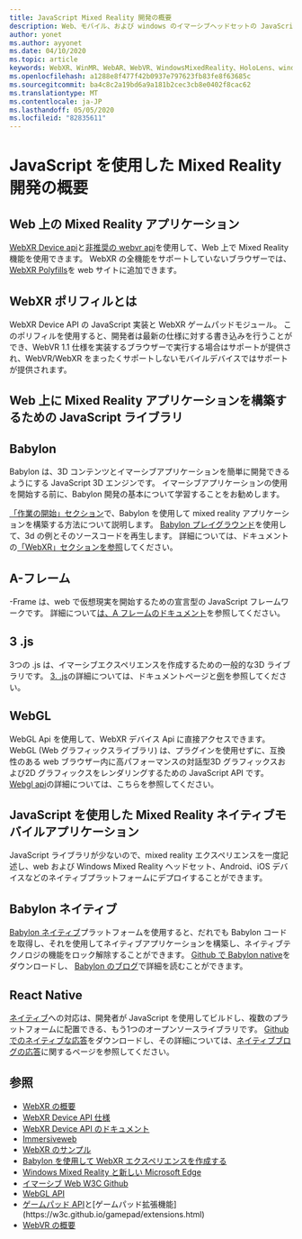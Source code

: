 ```yaml
---
title: JavaScript Mixed Reality 開発の概要
description: Web、モバイル、および windows のイマーシブヘッドセットの JavaScript を使用した Mixed Reality 開発の概要。
author: yonet
ms.author: ayyonet
ms.date: 04/10/2020
ms.topic: article
keywords: WebXR、WinMR、WebAR、WebVR、WindowsMixedReality、HoloLens、windows mixed reality、web vr、web xr、web mr、web ar、360、360 video、360ビデオ、360 photo、360 photos、360コンテンツ、イマーシブ web、イマーシブ-web、IW、immersiveweb
ms.openlocfilehash: a1288e8f477f42b0937e797623fb83fe8f63685c
ms.sourcegitcommit: ba4c8c2a19bd6a9a181b2cec3cb8e0402f8cac62
ms.translationtype: MT
ms.contentlocale: ja-JP
ms.lasthandoff: 05/05/2020
ms.locfileid: "82835611"
---
```

# <a name="mixed-reality-development-with-javascript-overview"></a>JavaScript を使用した Mixed Reality 開発の概要

## <a name="mixed-reality-applications-on-the-web"></a>Web 上の Mixed Reality アプリケーション

[WebXR Device api](https://developer.mozilla.org/en-US/docs/Web/API/WebXR_Device_API)と[非推奨の webvr api](webxr-overview.md)を使用して、Web 上で Mixed Reality 機能を使用できます。 WebXR の全機能をサポートしていないブラウザーでは、 [WebXR Polyfills](https://github.com/immersive-web/webxr-polyfill)を web サイトに追加できます。

## <a name="what-is-webxr-polyfill"></a>WebXR ポリフィルとは

WebXR Device API の JavaScript 実装と WebXR ゲームパッドモジュール。 このポリフィルを使用すると、開発者は最新の仕様に対する書き込みを行うことができ、WebVR 1.1 仕様を実装するブラウザーで実行する場合はサポートが提供され、WebVR/WebXR をまったくサポートしないモバイルデバイスではサポートが提供されます。

## <a name="javascript-libraries-to-build-mixed-reality-applications-on-the-web"></a>Web 上に Mixed Reality アプリケーションを構築するための JavaScript ライブラリ

## <a name="babylonjs"></a>Babylon

Babylon は、3D コンテンツとイマーシブアプリケーションを簡単に開発できるようにする JavaScript 3D エンジンです。 イマーシブアプリケーションの使用を開始する前に、Babylon 開発の基本について学習することをお勧めします。

[「作業の開始」セクション](https://doc.babylonjs.com/)で、Babylon を使用して mixed reality アプリケーションを構築する方法について説明します。 [Babylon プレイグラウンド](https://doc.babylonjs.com/examples/)を使用して、3d の例とそのソースコードを再生します。 詳細については、ドキュメントの[「WebXR」セクションを参照](https://doc.babylonjs.com/how_to/introduction_to_webxr)してください。 

## <a name="a-frame"></a>A-フレーム

-Frame は、web で仮想現実を開始するための宣言型の JavaScript フレームワークです。 詳細について[は、A フレームのドキュメント](https://aframe.io/)を参照してください。

## <a name="threejs"></a>3 .js

3つの .js は、イマーシブエクスペリエンスを作成するための一般的な3D ライブラリです。 [3. .js](https://threejs.org/docs/index.html#manual/en/introduction/Creating-a-scene)の詳細については、ドキュメントページと[例](https://threejs.org/examples/#webgl_animation_cloth)を参照してください。

## <a name="webgl"></a>WebGL

WebGL Api を使用して、WebXR デバイス Api に直接アクセスできます。 WebGL (Web グラフィックスライブラリ) は、プラグインを使用せずに、互換性のある web ブラウザー内に高パフォーマンスの対話型3D グラフィックスおよび2D グラフィックスをレンダリングするための JavaScript API です。 [Webgl api](https://developer.mozilla.org/en-US/docs/Web/API/WebGL_API)の詳細については、こちらを参照してください。

## <a name="mixed-reality-native-mobile-applications-using-javascript"></a>JavaScript を使用した Mixed Reality ネイティブモバイルアプリケーション

JavaScript ライブラリが少ないので、mixed reality エクスペリエンスを一度記述し、web および Windows Mixed Reality ヘッドセット、Android、iOS デバイスなどのネイティブプラットフォームにデプロイすることができます。

## <a name="babylon-native"></a>Babylon ネイティブ

[Babylon ネイティブ](https://www.babylonjs.com/native/)プラットフォームを使用すると、だれでも Babylon コードを取得し、それを使用してネイティブアプリケーションを構築し、ネイティブテクノロジの機能をロック解除することができます。 [Github で Babylon native](https://github.com/BabylonJS/BabylonNative)をダウンロードし、 [Babylon のブログ](https://medium.com/@babylonjs/babylon-native-821f1694fffc)で詳細を読むことができます。

## <a name="react-native"></a>React Native

[ネイティブ](https://reactnative.dev/)への対応は、開発者が JavaScript を使用してビルドし、複数のプラットフォームに配置できる、もう1つのオープンソースライブラリです。 [Github でのネイティブな応答](https://github.com/facebook/react-native)をダウンロードし、その詳細については、[ネイティブブログの応答](https://reactnative.dev/blog/)に関するページを参照してください。

## <a name="see-also"></a>参照

* [WebXR の概要](webxr-overview.md)
* [WebXR Device API 仕様](https://immersive-web.github.io/webxr/)
* [WebXR Device API のドキュメント](https://developer.mozilla.org/en-US/docs/Web/API/WebXR_Device_API)
* [Immersiveweb](https://immersiveweb.dev/)
* [WebXR のサンプル](https://immersive-web.github.io/webxr-samples/)
* [Babylon を使用して WebXR エクスペリエンスを作成する](https://doc.babylonjs.com/how_to/introduction_to_webxr)
* [Windows Mixed Reality と新しい Microsoft Edge](https://docs.microsoft.com/windows/mixed-reality/new-microsoft-edge#introducing-the-new-microsoft-edge)
* [イマーシブ Web W3C Github](https://github.com/immersive-web)
* [WebGL API](https://msdn.microsoft.com/library/bg182648(v=vs.85).aspx)
* [ゲームパッド API](https://msdn.microsoft.com/library/dn743630(v=vs.85).aspx)と[ゲームパッド拡張機能](https://w3c.github.io/gamepad/extensions.html)
* [WebVR の概要](webvr-overview.md)
